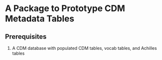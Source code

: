 # A Package to Prototype CDM Metadata Tables

## Prerequisites

1. A CDM database with populated CDM tables, vocab tables, and Achilles tables
